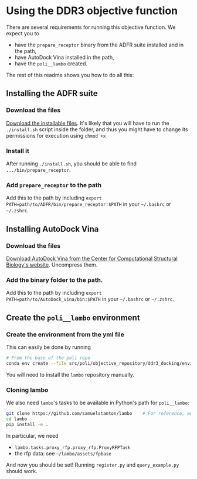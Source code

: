 # Using the DDR3 objective function

There are several requirements for running this objective function. We expect you to

- have the `prepare_receptor` binary from the ADFR suite installed and in the path,
- have AutoDock Vina installed in the path,
- have the `poli__lambo` created.

The rest of this readme shows you how to do all this:

## Installing the ADFR suite

### Download the files

[Download the installable files](https://ccsb.scripps.edu/adfr/downloads/). It's likely that you will have to run the `./install.sh` script inside the folder, and thus you might have to change its permissions for execution using `chmod +x`

### Install it

After running `./install.sh`, you should be able to find `.../bin/prepare_receptor`.

### Add `prepare_receptor` to the path

Add this to the path by including `export PATH=path/to/ADFR/bin/prepare_receptor:$PATH` in your `~/.bashrc` or `~/.zshrc`.

## Installing AutoDock Vina

### Download the files

[Download AutoDock Vina from the Center for Computational Structural Biology's website](https://vina.scripps.edu/downloads/). Uncompress them.

### Add the binary folder to the path.

Add this to the path by including `export PATH=path/to/AutoDock_vina/bin:$PATH` in your `~/.bashrc` or `~/.zshrc`.

## Create the `poli__lambo` environment

### Create the environment from the yml file

This can easily be done by running

```bash
# From the base of the poli repo
conda env create --file src/poli/objective_repository/ddr3_docking/environment.yml
```

You will need to install the `lambo` repository manually.

### Cloning lambo

We also need `lambo`'s tasks to be available in Python's path for `poli__lambo`:

```bash
git clone https://github.com/samuelstanton/lambo    # For reference, we use 431b052
cd lambo
pip install -e .  
```

In particular, we need
- `lambo.tasks.proxy_rfp.proxy_rfp.ProxyRFPTask`
- the rfp data: see `~/lambo/assets/fpbase`

And now you should be set! Running `register.py` and `query_example.py` should work.
